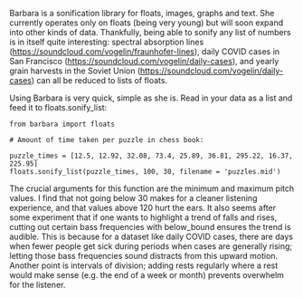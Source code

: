 Barbara is a sonification library for floats, images, graphs and text. She currently operates only on floats (being very young) but will soon expand into other kinds of data. Thankfully, being able to sonify any list of numbers is in itself quite interesting: spectral absorption lines (https://soundcloud.com/vogelin/fraunhofer-lines), daily COVID cases in San Francisco (https://soundcloud.com/vogelin/daily-cases), and yearly grain harvests in the Soviet Union (https://soundcloud.com/vogelin/daily-cases) can all be reduced to lists of floats.

Using Barbara is very quick, simple as she is. Read in your data as a list and feed it to floats.sonify_list:

```
from barbara import floats

# Amount of time taken per puzzle in chess book:

puzzle_times = [12.5, 12.92, 32.08, 73.4, 25.89, 36.81, 295.22, 16.37, 225.95]
floats.sonify_list(puzzle_times, 100, 30, filename = 'puzzles.mid')

```

The crucial arguments for this function are the minimum and maximum pitch values. I find that not going below 30 makes for a cleaner listening experience, and that values above 120 hurt the ears. It also seems after some experiment that if one wants to highlight a trend of falls and rises, cutting out certain bass frequencies with below_bound ensures the trend is audible. This is because for a dataset like daily COVID cases, there are days when fewer people get sick during periods when cases are generally rising; letting those bass frequencies sound distracts from this upward motion. Another point is intervals of division; adding rests regularly where a rest would make sense (e.g. the end of a week or month) prevents overwhelm for the listener.

